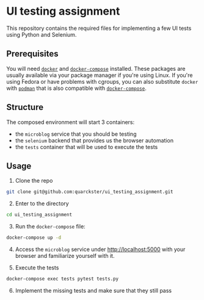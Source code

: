 # UI testing assignment

This repository contains the required files for implementing a few UI tests using Python and Selenium.

## Prerequisites

You will need [`docker`](https://docs.docker.com/get-docker/) and [`docker-compose`](https://docs.docker.com/compose/install/) installed. These packages are usually available via your package manager if you're using Linux. If you're using Fedora or have problems with cgroups, you can also substitute `docker` with [`podman`](https://podman.io/getting-started/installation) that is also compatible with [`docker-compose`](https://www.redhat.com/sysadmin/podman-docker-compose).

## Structure

The composed environment will start 3 containers:
* the `microblog` service that you should be testing
* the `selenium` backend that provides us the browser automation
* the `tests` container that will be used to execute the tests

## Usage

1. Clone the repo

```sh
git clone git@github.com:quarckster/ui_testing_assignment.git
```

2. Enter to the directory

```sh
cd ui_testing_assignment
```

3. Run the `docker-compose` file:

```sh
docker-compose up -d
```

4. Access the `microblog` service under [http://localhost:5000](http://localhost:5000) with your browser and familiarize yourself with it.

5. Execute the tests

```sh
docker-compose exec tests pytest tests.py
```

6. Implement the missing tests and make sure that they still pass
